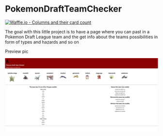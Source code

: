 # PokemonDraftTeamChecker
[![Waffle.io - Columns and their card count](https://badge.waffle.io/Jarleborn/PokemonDraftTeamChecker.svg?columns=all)](http://waffle.io/Jarleborn/PokemonDraftTeamChecker)

The goal with this little project is to have a page where you can past in a Pokemon Draft League team and the get info about the teams possibilities in form of types and hazards and so on

Preview pic

![Preview.png](preview2.png)
